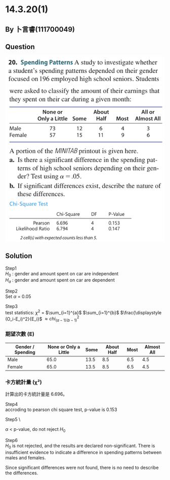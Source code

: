 # 14.3.20(1)

## By 卜言睿(111700049)

## Question
![image](https://github.com/HWTeng-Course/202402-Statistics/blob/main/Images/14.3.20.1.png)
![image](https://github.com/HWTeng-Course/202402-Statistics/blob/main/Images/14.3.20.2.png)

## Solution
Step1 \
$H_0$ : gender and amount spent on car are independent \
$H_a$ : gender and amount spent on car are dependent

Step2 \
Set $\alpha$ = 0.05

Step3 \
test statistics: $\chi^2$ = $\sum_{i=1}^{a}$ $\sum_{i=1}^{b}$ $\frac{\displaystyle (O_i-E_i)^2}{E_i}\$  $\approx chi^2_{(a-1)(b-1)}$
### 期望次數 (E)

| Gender / Spending    | None or Only a Little | Some | About Half | Most | Almost All |
|----------------------|-----------------------|------|------------|------|------------|
| Male                 | 65.0                  | 13.5 | 8.5        | 6.5  | 4.5        |
| Female               | 65.0                  | 13.5 | 8.5        | 6.5  | 4.5        |

### 卡方統計量 (χ²)

計算出的卡方統計量是 6.696。

Step4 \
accroding to pearson chi square test, p-value is 0.153

Step5 \

$\alpha$ < p-value, do not reject $H_0$

Step6 \
$H_0$ is not rejected, and the results are declared non-significant. There is insufficient evidence to indicate a difference in spending patterns between males and females.

Since significant differences were not found, there is no need to describe the differences.


